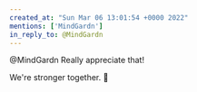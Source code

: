 ```yaml
---
created_at: "Sun Mar 06 13:01:54 +0000 2022"
mentions: ['MindGardn']
in_reply_to: @MindGardn
---
```


@MindGardn Really appreciate that!

We're stronger together. 💪